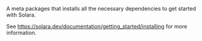 A meta packages that installs all the necessary dependencies to get started with Solara.

See https://solara.dev/documentation/getting_started/installing for more information.
